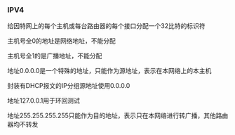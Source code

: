 ### IPV4

给因特网上的每个主机或每台路由器的每个接口分配一个32比特的标识符

主机号全0的地址是网络地址，不能分配

主机号全1的是广播地址，不能分配

地址0.0.0.0是一个特殊的地址，只能作为源地址，表示在本网络上的本主机

封装有DHCP报文的IP分组源地址使用0.0.0.0

地址127.0.0.1用于环回测试

地址255.255.255.255只能作为目的地址，表示只在本网络进行转广播，其他路由器均不转发

